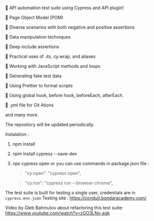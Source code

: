 🚀 API automation test suite using Cypress and API plugin!

🔹 Page Object Model (POM)

🔹 Diverse scenarios with both negative and positive assertions

🔹 Data manipulation techniques

🔹 Deep include assertions

🔹 Practical uses of .its, cy.wrap, and aliases

🔹 Working with JavaScript methods and loops

🔹 Generating fake test data

🔹 Using Prettier to format scripts

🔹 Using global hook, before hook, beforeEach, afterEach. 

🔹 .yml file for Git Ations

and many more. 

The repository will be updated periodically.

Instalation : 
1. npm install
2. npm install cypress --save-dev
3. npx cypress open or you can use commands in package.json file :

    >"cy:open": "cypress open",
    
    >"cy:run": "cypress run --browser chrome",

The test suite is built for testing a single user, credentials are in `cypress.env.json`
Testing site : https://conduit.bondaracademy.com/

Video by Gleb Bahmutov about refactoring this test suite: 
https://www.youtube.com/watch?v=zGO3LNx-agk
